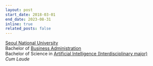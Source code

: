 ```yaml
---
layout: post
start_date: 2018-03-01
end_date: 2023-08-31
inline: true
related_posts: false
---
```


[Seoul National University](https://en.snu.ac.kr/index.html)  
Bachelor of [Business Administration](https://cba.snu.ac.kr/en)  
Bachelor of Science in [Artificial Intelligence (Interdisciplinary major)](https://imai.snu.ac.kr/)  
*Cum Laude*